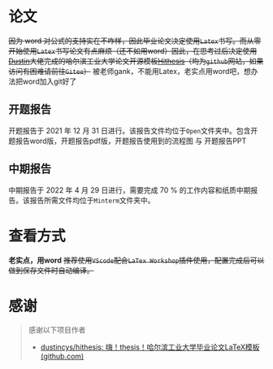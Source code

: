 # 论文

~~因为 word 对公式的支持实在不咋样，因此毕业论文决定使用`Latex`书写。而从零开始使用`Latex`书写论文有点麻烦（还不如用word）因此，在思考过后决定使用[Dustin](https://github.com/dustincys)大佬完成的哈尔滨工业大学论文开源模板[Hithesis](https://github.com/dustincys/hithesis)（均为`github`网站，如果访问有困难请前往`Gitee`）~~
被老师gank，不能用Latex，老实点用word吧，想办法把word加入git好了

## 开题报告

开题报告于 2021 年 12 月 31 日进行。该报告文件均位于`Open`文件夹中。包含开题报告word版，开题报告pdf版，开题报告使用到的流程图 与 开题报告PPT

## 中期报告

中期报告于 2022 年 4 月 29 日进行，需要完成 70 % 的工作内容和纸质中期报告。该报告所需文件均位于`Minterm`文件夹中。

# 查看方式
**老实点，用word**
~~推荐使用`VScode`配合`LaTex Workshop`插件使用，配置完成后可以做到保存文件时自动编译。~~


# 感谢

> 感谢以下项目作者
>
> - [dustincys/hithesis: 嗨！thesis！哈尔滨工业大学毕业论文LaTeX模板 (github.com)](https://github.com/dustincys/hithesis)
